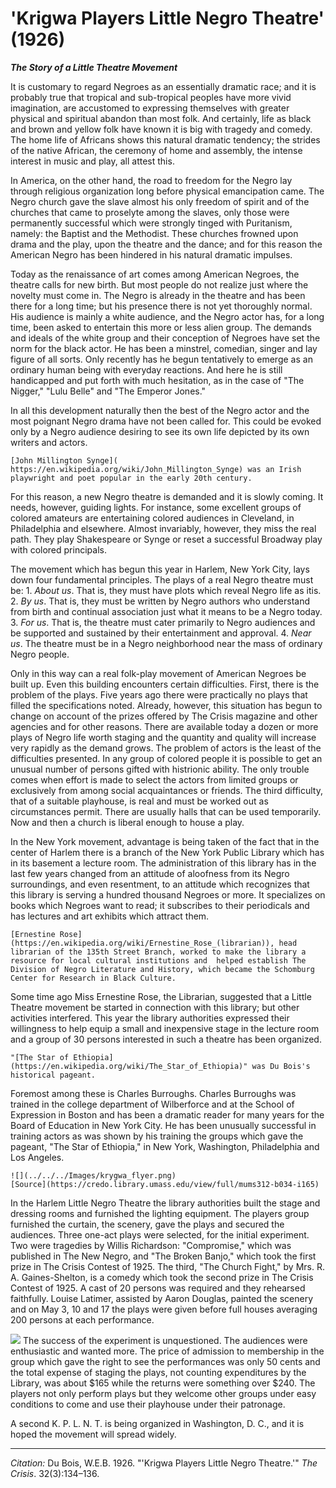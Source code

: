 <!--
title:   'Krigwa Players Little Negro Theatre'
author:  Du Bois, W.E.B.
journal: The Crisis
year:    1926
volume:  32
issue:   3
pages:   134-136
-->
# 'Krigwa Players Little Negro Theatre' (1926)

***The Story of a Little Theatre Movement***

It is customary to regard Negroes as an essentially dramatic race; and it is probably true that tropical and sub-tropical peoples have more vivid imagination, are accustomed to expressing themselves with greater physical and spiritual abandon than most folk. And certainly, life as black and brown and yellow folk have known it is big with tragedy and comedy. The home life of Africans shows this natural dramatic tendency; the strides of the native African, the ceremony of home and assembly, the intense interest in music and play, all attest this.

In America, on the other hand, the road to freedom for the Negro lay through religious organization long before physical emancipation came. The Negro church gave the slave almost his only freedom of spirit and of the churches that came to proselyte among the slaves, only those were permanently successful which were strongly tinged with Puritanism, namely: the Baptist and the Methodist. These churches frowned upon drama and the play, upon the theatre and the dance; and for this reason the American Negro has been hindered in his natural dramatic impulses.

Today as the renaissance of art comes among American Negroes, the theatre calls for new birth. But most people do not realize just where the novelty must come in. The Negro is already in the theatre and has been there for a long time; but his presence there is not yet thoroughly normal. His audience is mainly a white audience, and the Negro actor has, for a long time, been asked to entertain this more or less alien group. The demands and ideals of the white group and their conception of Negroes have set the norm for the black actor. He has been a minstrel, comedian, singer and lay figure of all sorts. Only recently has he begun tentatively to emerge as an ordinary human being with everyday reactions. And here he is still handicapped and put forth with much hesitation, as in the case of "The Nigger," "Lulu Belle" and "The Emperor Jones."

 In all this development naturally then the best of the Negro actor and the most poignant Negro drama have not been called for. This could be evoked only by a Negro audience desiring to see its own life depicted by its own writers and actors.

```{margin}
[John Millington Synge]( https://en.wikipedia.org/wiki/John_Millington_Synge) was an Irish playwright and poet popular in the early 20th century.
```

For this reason, a new Negro theatre is demanded and it is slowly coming. It needs, however, guiding lights. For instance, some excellent groups of colored amateurs are entertaining colored audiences in Cleveland, in Philadelphia and elsewhere. Almost invariably, however, they miss the real path. They play Shakespeare or Synge or reset a successful Broadway play with colored principals.

The movement which has begun this year in Harlem, New York City, lays down four fundamental principles. The plays of a real Negro theatre must be: 1. *About us*. That is, they must have plots which reveal Negro life as itis. 2. *By us*. That is, they must be written by Negro authors who understand from birth and continual association just what it means to be a Negro today. 3. *For us*. That is, the theatre must cater primarily to Negro audiences and be supported and sustained by their entertainment and approval. 4. *Near us*. The theatre must be in a Negro neighborhood near the mass of ordinary Negro people.

Only in this way can a real folk-play movement of American Negroes be built up. Even this building encounters certain difficulties. First, there is the problem of the plays. Five years ago there were practically no plays that filled the specifications noted. Already, however, this situation has begun to change on account of the prizes offered by <span class = "small-caps">The Crisis</span> magazine and other agencies and for other reasons. There are available today a dozen or more plays of Negro life worth staging and the quantity and quality will increase very rapidly as the demand grows. The problem of actors is the least of the difficulties presented. In any group of colored people it is possible to get an unusual number of persons gifted with histrionic ability. The only trouble comes when effort is made to select the actors from limited groups or exclusively from among social acquaintances or friends. The third difficulty, that of a suitable playhouse, is real and must be worked out as circumstances permit. There are usually halls that can be used temporarily. Now and then a church is liberal enough to house a play.

In the New York movement, advantage is being taken of the fact that in the center of Harlem there is a branch of the New York Public Library which has in its basement a lecture room. The administration of this library has in the last few years changed from an attitude of aloofness from its Negro surroundings, and even resentment, to an attitude which recognizes that this library is serving a hundred thousand Negroes or more. It specializes on books which Negroes want to read; it subscribes to their periodicals and has lectures and art exhibits which attract them.

```{margin}
[Ernestine Rose](https://en.wikipedia.org/wiki/Ernestine_Rose_(librarian)), head librarian of the 135th Street Branch, worked to make the library a resource for local cultural institutions and  helped establish The Division of Negro Literature and History, which became the Schomburg Center for Research in Black Culture.
```

 Some time ago Miss Ernestine Rose, the Librarian, suggested that a Little Theatre movement be started in connection with this library; but other activities interfered. This year the library authorities expressed their willingness to help equip a small and inexpensive stage in the lecture room and a group of 30 persons interested in such a theatre has been organized.

```{margin}
"[The Star of Ethiopia](https://en.wikipedia.org/wiki/The_Star_of_Ethiopia)" was Du Bois's historical pageant.
```

Foremost among these is Charles Burroughs. Charles Burroughs was trained in the college department of Wilberforce and at the School of Expression in Boston and has been a dramatic reader for many years for the Board of Education in New York City. He has been unusually successful in training actors as was shown by his training the groups which gave the pageant, "The Star of Ethiopia," in New York, Washington, Philadelphia and Los Angeles.

```{margin}
![](../../../Images/krygwa_flyer.png)
[Source](https://credo.library.umass.edu/view/full/mums312-b034-i165)
```

In the Harlem Little Negro Theatre the library authorities built the stage and dressing rooms and furnished the lighting equipment. The players group furnished the curtain, the scenery, gave the plays and secured the audiences. Three one-act plays were selected, for the initial experiment. Two were tragedies by Willis Richardson: "Compromise," which was published in The New Negro, and "The Broken Banjo," which took the first prize in <span class = "small-caps">The Crisis</span> Contest of 1925. The third, "The Church Fight," by Mrs. R. A. Gaines-Shelton, is a comedy which took the second prize in <span class = "small-caps">The Crisis</span> Contest of 1925. A cast of 20 persons was required and they rehearsed faithfully. Louise Latimer, assisted by Aaron Douglas, painted the scenery and on May 3, 10 and 17 the plays were given before full houses averaging 200 persons at each performance.

![](../../../Images/lnt.png)
The success of the experiment is unquestioned. The audiences were enthusiastic and wanted more. The price of admission to membership in the group which gave the right to see the performances was only 50 cents and the total expense of staging the plays, not counting expenditures by the Library, was about $165 while the returns were something over $240. The players not only perform plays but they welcome other groups under easy conditions to come and use their playhouse under their patronage.

A second K. P. L. N. T. is being organized in Washington, D. C., and it is hoped the movement will spread widely.

________________
*Citation:* Du Bois, W.E.B. 1926. "'Krigwa Players Little Negro Theatre.'" *The Crisis*. 32(3):134&ndash;136.
